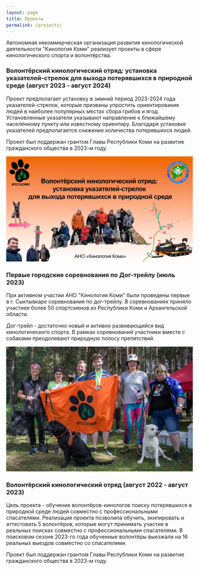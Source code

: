 ```yaml
---
layout: page
title: Проекты
permalink: /projects/
---
```


Автономная некоммерческая организация развития кинологической деятельности "Кинология Коми" реализует проекты в сфере кинологического спорта и волонтёрства.

### Волонтёрский кинологический отряд: установка указателей-стрелок для выхода потерявшихся в природной среде (август 2023 - август 2024)

Проект предполагает установку в зимний период 2023-2024 года указателей-стрелок, которые призваны упростить ориентирование людей в наиболее популярных местах сбора грибов и ягод. Установленные указатели указывают направление к ближайшему населённому пункту или известному ориентиру. Благодаря установке указателей предполагается снижение количества потерявшихся людей.

Проект был поддержан грантом Главы Республики Коми на развитие гражданского общества в 2023-м году.

![Баннер указатели-стрелки](/images/strelki_banner.jpg)

### Первые городские соревнования по Дог-трейлу (июль 2023)

При активном участии АНО "Кинология Коми" были проведены первые в г. Сыктывкаре соревнования по дог-трейлу. В соревнованиях приняло участиее более 50 спортсменов из Республики Коми и Архангельской области.

Дог-трейл - достаточно новый и активно развивающийся вид кинологического спорта. В рамках соревнований участники вместе с собаками преодолевают природную полосу препятствий.

![Баннер дог-трейл](/images/dog_trail_banner_2023.jpg)

### Волонтёрский кинологический отряд (август 2022 - август 2023)

Цель проекта - обучение волонтёров-кинологов поиску потерявшихся в природной среде людей совместно с профессиональными спасателями. Реализация проекта позволила обучить, экипировать и аттестовать 5 волонтёров, которые могут принимать участие в реальных поисках совместно с профессиональными спасателями. В поисковом сезоне 2023-го года обученные волонтёры выезжали на 16 реальных выездов совместно со спасателями.

Проект был поддержан грантом Главы Республики Коми на развитие гражданского общества в 2023-м году.


